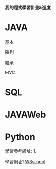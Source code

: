 #### 我的程式學習計畫&進度

<h1>JAVA</h1>
<p>基本</p>
<p>陣列</p>
<p>繼承</p>
<p>MVC</p>

<h1>SQL</h1>

<h1>JAVAWeb</h1>

<h1>Python</h1>


學習參考網址:
1.
<p>
  
學習網址1.[W3school](https://www.w3schools.com/)
  
</p>







